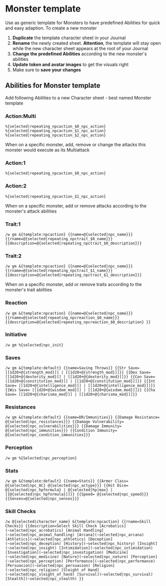 # Monster template
Use as generic template for Monsters to have predefined Abilities for quick and easy adaption.
To create a new monster
1. __Duplicate__ the template character sheet in your Journal
1. __Rename__ the newly created sheet. __Attention__, the template will stay open while the new character sheet appears at the root of your Journal
1. __Change the predefined Abilities__ according to the new monster's abilities
1. __Update token and avatar images__ to get the visuals right
1. Make sure to __save your changes__

## Abilities for Monster template
Add following Abilities to a new Character sheet - best named Monster template

### Action:Multi
```
%{selected|repeating_npcaction_$0_npc_action}
%{selected|repeating_npcaction_$1_npc_action}
%{selected|repeating_npcaction_$2_npc_action}
```
When on a specific monster, add, remove or change the attacks this monster would execute as its Multiattack

### Action:1
```
%{selected|repeating_npcaction_$0_npc_action}
```

### Action:2
```
%{selected|repeating_npcaction_$1_npc_action}
```
When on a specific monster, add or remove attacks according to the monster's attack abilities

### Trait:1
```
/w gm &{template:npcaction} {{name=@{selected|npc_name}}} {{rname=@{selected|repeating_npctrait_$0_name}}} {{description=@{selected|repeating_npctrait_$0_description}}}
```

### Trait:2
```
/w gm &{template:npcaction} {{name=@{selected|npc_name}}} {{rname=@{selected|repeating_npctrait_$1_name}}} {{description=@{selected|repeating_npctrait_$1_description}}}
```
When on a specific monster, add or remove traits according to the monster's trait abilities

### Reaction
```
/w gm &{template:npcaction} {{name=@{selected|npc_name}}} {{rname=@{selected|repeating_npcreaction_$0_name}}} {{description=@{selected|repeating_npcreaction_$0_description} }}
```

### Initiative
```
/w gm %{selected|npc_init}
```

### Saves
```
/w gm &{template:default} {{name=Saving Throws}} {{Str Save= [[1d20+@{strength_mod}]] | [[1d20+@{strength_mod}]]}} {{Dex Save= [[1d20+@{dexterity_mod}]] | [[1d20+@{dexterity_mod}]]}} {{Con Save= [[1d20+@{constitution_mod}]] | [[1d20+@{constitution_mod}]]}} {{Int Save= [[1d20+@{intelligence_mod}]] | [[1d20+@{intelligence_mod}]]}} {{Wis Save= [[1d20+@{wisdom_mod}]] | [[1d20+@{wisdom_mod}]]}} {{Cha Save= [[1d20+@{charisma_mod}]] | [[1d20+@{charisma_mod}]]}}
```

### Resistances
```
/w gm &{template:default} {{name=DR/Immunities}} {{Damage Resistance= @{selected|npc_resistances}}} {{Damage Vulnerability= @{selected|npc_vulnerabilities}}} {{Damage Immunity= @{selected|npc_immunities}}} {{Condition Immunity= @{selected|npc_condition_immunities}}}
```

### Perception
```
/w gm %{Selected|npc_perception}
```

### Stats
```
/w gm &{template:default} {{name=Stats}} {{Armor Class= @{selected|npc_AC} @{selected|npc_actype}}} {{Hit Dice= @{selected|npc_hpformula} | @{selected|hp|max} | [[@{selected|npc_hpformula}]]}} {{Speed= @{selected|npc_speed}}} {{Senses=@{selected|npc_senses}}}
```

### Skill Checks
```
/w @{selected|character_name} &{template:npcaction} {{rname=Skill Checks}} {{description=Select Skill Check [Acrobatics](~selected|npc_acrobatics) [Animal Handling](~selected|npc_animal_handling) [Arcana](~selected|npc_arcana) [Athletics](~selected|npc_athletics) [Deception](~selected|npc_deception) [History](~selected|npc_history) [Insight](~selected|npc_insight) [Intimidation](~selected|npc_intimidation) [Investigation](~selected|npc_investigation) [Medicine](~selected|npc_medicine) [Nature](~selected|npc_nature) [Perception](~selected|npc_perception) [Performance](~selected|npc_performance) [Persuasion](~selected|npc_persuasion) [Religion](~selected|npc_religion) [Sleight of Hand](~selected|npc_sleight_of_hand) [Survival](~selected|npc_survival) [Stealth](~selected|npc_stealth) }}
```
